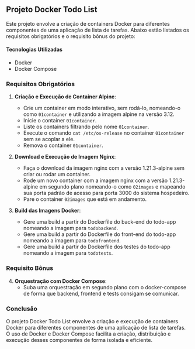 ## Projeto Docker Todo List

Este projeto envolve a criação de containers Docker para diferentes componentes de uma aplicação de lista de tarefas. Abaixo estão listados os requisitos obrigatórios e o requisito bônus do projeto:

#### Tecnologias Utilizadas

- Docker
- Docker Compose

### Requisitos Obrigatórios

1. **Criação e Execução de Container Alpine**:
   - Crie um container em modo interativo, sem rodá-lo, nomeando-o como `01container` e utilizando a imagem alpine na versão 3.12.
   - Inicie o container `01container`.
   - Liste os containers filtrando pelo nome `01container`.
   - Execute o comando `cat /etc/os-release` no container `01container` sem se acoplar a ele.
   - Remova o container `01container`.

2. **Download e Execução de Imagem Nginx**:
   - Faça o download da imagem nginx com a versão 1.21.3-alpine sem criar ou rodar um container.
   - Rode um novo container com a imagem nginx com a versão 1.21.3-alpine em segundo plano nomeando-o como `02images` e mapeando sua porta padrão de acesso para porta 3000 do sistema hospedeiro.
   - Pare o container `02images` que está em andamento.

3. **Build das Imagens Docker**:
   - Gere uma build a partir do Dockerfile do back-end do todo-app nomeando a imagem para `todobackend`.
   - Gere uma build a partir do Dockerfile do front-end do todo-app nomeando a imagem para `todofrontend`.
   - Gere uma build a partir do Dockerfile dos testes do todo-app nomeando a imagem para `todotests`.

### Requisito Bônus

4. **Orquestração com Docker Compose**:
   - Suba uma orquestração em segundo plano com o docker-compose de forma que backend, frontend e tests consigam se comunicar.

### Conclusão

O projeto Docker Todo List envolve a criação e execução de containers Docker para diferentes componentes de uma aplicação de lista de tarefas. O uso de Docker e Docker Compose facilita a criação, distribuição e execução desses componentes de forma isolada e eficiente.
